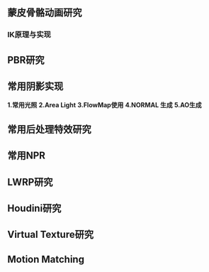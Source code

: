 ## 蒙皮骨骼动画研究
### IK原理与实现

## PBR研究

## 常用阴影实现
**1.常用光照**
**2.Area Light**
**3.FlowMap使用**
**4.NORMAL 生成**
**5.AO生成**

## 常用后处理特效研究

## 常用NPR

## LWRP研究

## Houdini研究

## Virtual Texture研究

## Motion Matching
